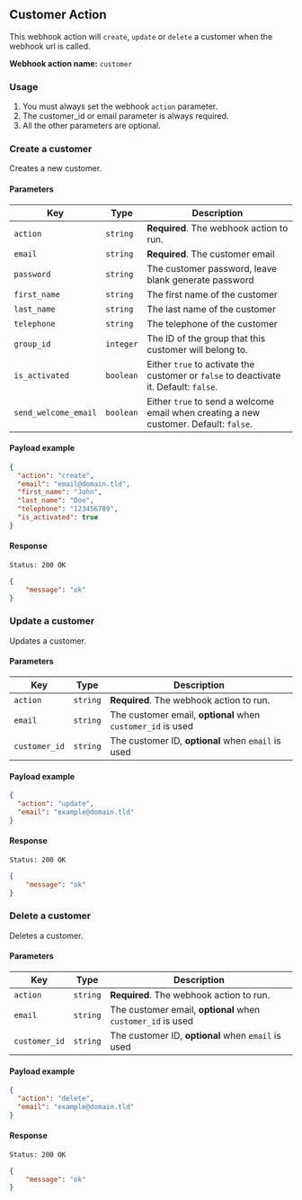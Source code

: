 ## Customer Action

This webhook action will `create`, `update` or `delete` a customer when the webhook url is called.

**Webhook action name:** `customer`

### Usage

1. You must always set the webhook `action` parameter.
2. The customer_id or email parameter is always required.
3. All the other parameters are optional.

### Create a customer

Creates a new customer.

#### Parameters
| Key        | Type     | Description                                                  |
| ---------- | -------- | ------------------------------------------------------------ |
| `action`   | `string` | **Required**. The webhook action to run. |
| `email` | `string` | **Required**. The customer email |
| `password` | `string` | The customer password, leave blank generate password |
| `first_name` | `string` | The first name of the customer |
| `last_name` | `string` | The last name of the customer |
| `telephone` | `string` | The telephone of the customer |
| `group_id` | `integer` | The ID of the group that this customer will belong to. |
| `is_activated` | `boolean` | Either `true` to activate the customer or `false` to deactivate it. Default: `false`. |
| `send_welcome_email` | `boolean` | Either `true` to send a welcome email when creating a new customer. Default: `false`. |

#### Payload example
```json
{
  "action": "create",
  "email": "email@domain.tld",
  "first_name": "John",
  "last_name": "Doe",
  "telephone": "123456789",
  "is_activated": true
}
```
#### Response
```html
Status: 200 OK
```
```json
{
    "message": "ok"
}
```
### Update a customer
Updates a customer.

#### Parameters
| Key        | Type     | Description                                                  |
| ---------- | -------- | ------------------------------------------------------------ |
| `action`   | `string` | **Required**. The webhook action to run. |
| `email` | `string` | The customer email, **optional** when `customer_id` is used |
| `customer_id` | `string` | The customer ID, **optional** when `email` is used |

#### Payload example
```json
{
  "action": "update",
  "email": "example@domain.tld"
}
```
#### Response
```html
Status: 200 OK
```
```json
{
    "message": "ok"
}
```
### Delete a customer
Deletes a customer.

#### Parameters
| Key        | Type     | Description                                                  |
| ---------- | -------- | ------------------------------------------------------------ |
| `action`   | `string` | **Required**. The webhook action to run. |
| `email` | `string` | The customer email, **optional** when `customer_id` is used |
| `customer_id` | `string` | The customer ID, **optional** when `email` is used |

#### Payload example
```json
{
  "action": "delete",
  "email": "example@domain.tld"
}
```
#### Response
```html
Status: 200 OK
```
```json
{
    "message": "ok"
}
```
